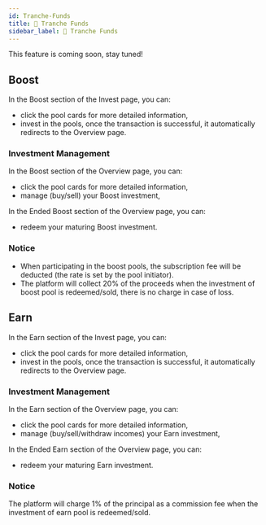 ```yaml
---
id: Tranche-Funds
title: 💸 Tranche Funds
sidebar_label: 💸 Tranche Funds
---
```


This feature is coming soon, stay tuned!

## Boost
In the Boost section of the Invest page, you can:

- click the pool cards for more detailed information,
- invest in the pools, once the transaction is successful, it automatically redirects to the Overview page.
### Investment Management
In the Boost section of the Overview page, you can:

- click the pool cards for more detailed information,
- manage (buy/sell) your Boost investment,

In the Ended Boost section of the Overview page, you can:

-  redeem your maturing Boost investment.
### Notice
- When participating in the boost pools, the subscription fee will be deducted (the rate is set by the pool initiator).
- The platform will collect 20% of the proceeds when the investment of boost pool is redeemed/sold, there is no charge in case of loss.
## Earn
In the Earn section of the Invest page, you can:

- click the pool cards for more detailed information,
- invest in the pools, once the transaction is successful, it automatically redirects to the Overview page.
### Investment Management
In the Earn section of the Overview page, you can:

- click the pool cards for more detailed information,
- manage (buy/sell/withdraw incomes) your Earn investment,

In the Ended Earn section of the Overview page, you can:

-  redeem your maturing Earn investment.
### Notice
The platform will charge 1% of the principal as a commission fee when the investment of earn pool is redeemed/sold.

